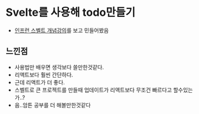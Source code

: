 # Svelte를 사용해 todo만들기

- [인프런 스벨트 개념강의](https://www.inflearn.com/course/%EC%8A%A4%EB%B2%A8%ED%8A%B8-%EC%9E%85%EB%AC%B8-%EA%B0%80%EC%9D%B4%EB%93%9C/dashboard)를 보고 민들어봤음


## 느낀점
- 사용법만 배우면 생각보다 쓸만한것같다.
- 리액트보다 훨씬 간단하다.
- 근데 리액트가 더 좋다.
- 스벨트로 큰 프로젝트를 만들때 업데이트가 리액트보다 무조건 빠르다고 할수있는가..?
- 음..암튼 공부를 더 해볼만한것같다


